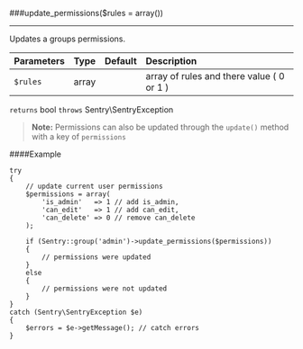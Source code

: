 <a id="update-permissions" href="#"></a>
###update_permissions($rules = array())

----------

Updates a groups permissions.

Parameters                   | Type            | Default       | Description
:--------------------------- | :-------------: | :------------ | :--------------
`$rules`                     | array           |               | array of rules and there value ( 0 or 1 )

`returns` bool `throws` Sentry\SentryException

> **Note:** Permissions can also be updated through the `update()` method with a key of `permissions`

####Example

	try
	{
	    // update current user permissions
	    $permissions = array(
	    	'is_admin'   => 1 // add is_admin,
	    	'can_edit'   => 1 // add can_edit,
	    	'can_delete' => 0 // remove can_delete
	    );

		if (Sentry::group('admin')->update_permissions($permissions))
		{
		    // permissions were updated
		}
		else
		{
		    // permissions were not updated
		}
	}
	catch (Sentry\SentryException $e)
	{
	    $errors = $e->getMessage(); // catch errors
	}
